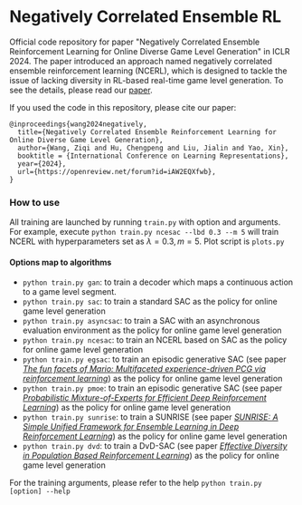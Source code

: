 # Negatively Correlated Ensemble RL
Official code repository for paper "Negatively Correlated Ensemble Reinforcement Learning for Online Diverse Game Level Generation" in ICLR 2024. The paper introduced an approach named negatively correlated ensemble reinforcement learning (NCERL), which is designed to tackle the issue of lacking diversity in RL-based real-time game level generation. To see the details, please read our [paper](https://openreview.net/forum?id=iAW2EQXfwb).

If you used the code in this repository, please cite our paper:
```
@inproceedings{wang2024negatively,
  title={Negatively Correlated Ensemble Reinforcement Learning for Online Diverse Game Level Generation},
  author={Wang, Ziqi and Hu, Chengpeng and Liu, Jialin and Yao, Xin},
  booktitle = {International Conference on Learning Representations},
  year={2024},
  url={https://openreview.net/forum?id=iAW2EQXfwb},
}
```

### How to use

All training are launched by running `train.py` with option and arguments. For example, execute `python train.py ncesac --lbd 0.3 --m 5` will train NCERL with hyperparameters set as $\lambda = 0.3, m=5$.
 Plot script is `plots.py`

#### Options map to algorithms
* `python train.py gan`: to train a decoder which maps a continuous action to a game level segment.
* `python train.py sac`: to train a standard SAC as the policy for online game level generation
* `python train.py asyncsac`: to train a SAC with an asynchronous evaluation environment as the policy for online game level generation
* `python train.py ncesac`: to train an NCERL based on SAC as the policy for online game level generation
* `python train.py egsac`: to train an episodic generative SAC (see paper [*The fun facets of Mario: Multifaceted experience-driven PCG via reinforcement learning*](https://dl.acm.org/doi/abs/10.1145/3555858.3563282?casa_token=AHQWYSj_GyoAAAAA:MhwOltqfijP1NQj-c6NaTQikCnlNwyaMky07gCvTK5ZlSq063ew40awAcqEcw6S5zG9Sq9ZyDsspuaM)) as the policy for online game level generation
* `python train.py pmoe`: to train an episodic generative SAC (see paper [*Probabilistic Mixture-of-Experts for Efficient Deep Reinforcement Learning*](https://arxiv.org/abs/2104.09122)) as the policy for online game level generation
* `python train.py sunrise`: to train a SUNRISE (see paper [*SUNRISE: A Simple Unified Framework for Ensemble Learning in Deep Reinforcement Learning*](https://proceedings.mlr.press/v139/lee21g.html)) as the policy for online game level generation
* `python train.py dvd`: to train a DvD-SAC (see paper [*Effective Diversity in Population Based Reinforcement Learning*](https://proceedings.neurips.cc/paper_files/paper/2020/hash/d1dc3a8270a6f9394f88847d7f0050cf-Abstract.html)) as the policy for online game level generation

For the training arguments, please refer to the help `python train.py [option] --help`
